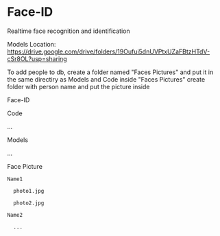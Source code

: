 # Face-ID
Realtime face recognition and identification

Models Location: https://drive.google.com/drive/folders/19Oufui5dnUVPtxUZaFBtzHTdV-cSr8OL?usp=sharing

To add people to db, create a folder named "Faces Pictures" and put it in the same directiry as Models and Code
inside "Faces Pictures" create folder with person name and put the picture inside

Face-ID
  
  Code
  
  ...
  
  Models
  
  ...
  
  Face Picture
  
    Name1
  
      photo1.jpg
  
      photo2.jpg
  
    Name2
  
      ...
      
